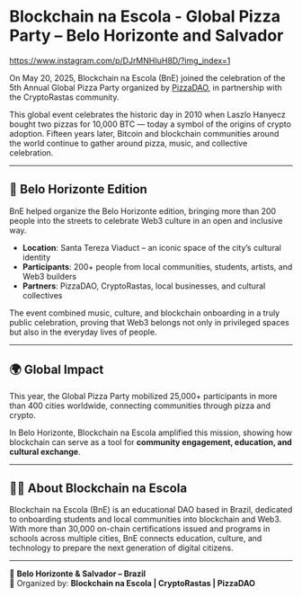 # Blockchain na Escola - Global Pizza Party – Belo Horizonte and Salvador

https://www.instagram.com/p/DJrMNHIuH8D/?img_index=1

On May 20, 2025, Blockchain na Escola (BnE) joined the celebration of the 5th Annual Global Pizza Party organized by [PizzaDAO](https://globalpizzaparty.xyz), in partnership with the CryptoRastas community.  

This global event celebrates the historic day in 2010 when Laszlo Hanyecz bought two pizzas for 10,000 BTC — today a symbol of the origins of crypto adoption. Fifteen years later, Bitcoin and blockchain communities around the world continue to gather around pizza, music, and collective celebration.  

---

## 🎉 Belo Horizonte Edition  

BnE helped organize the Belo Horizonte edition, bringing more than 200 people into the streets to celebrate Web3 culture in an open and inclusive way.  

- **Location**: Santa Tereza Viaduct – an iconic space of the city’s cultural identity  
- **Participants**: 200+ people from local communities, students, artists, and Web3 builders  
- **Partners**: PizzaDAO, CryptoRastas, local businesses, and cultural collectives  

The event combined music, culture, and blockchain onboarding in a truly public celebration, proving that Web3 belongs not only in privileged spaces but also in the everyday lives of people.  

---

## 🌍 Global Impact  

This year, the Global Pizza Party mobilized 25,000+ participants in more than 400 cities worldwide, connecting communities through pizza and crypto.  

In Belo Horizonte, Blockchain na Escola amplified this mission, showing how blockchain can serve as a tool for **community engagement, education, and cultural exchange**.  

---

## 🧑‍🎓 About Blockchain na Escola  

Blockchain na Escola (BnE) is an educational DAO based in Brazil, dedicated to onboarding students and local communities into blockchain and Web3. With more than 30,000 on-chain certifications issued and programs in schools across multiple cities, BnE connects education, culture, and technology to prepare the next generation of digital citizens.  

---

📍 **Belo Horizonte & Salvador – Brazil**  
🍕 Organized by: **Blockchain na Escola | CryptoRastas | PizzaDAO**  
